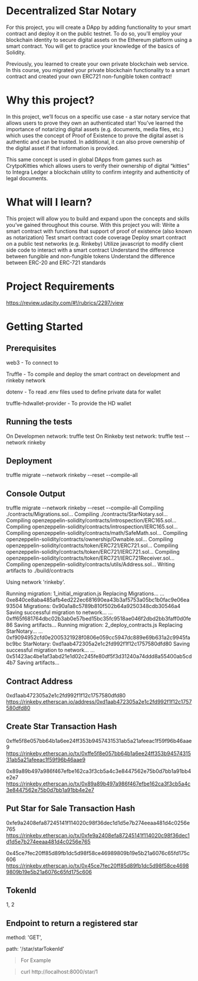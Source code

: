 # **Decentralized Star Notary**

For this project, you will create a DApp by adding functionality to your smart
contract and deploy it on the public testnet. To do so, you'll employ your
blockchain identity to secure digital assets on the Ethereum platform using a
smart contract. You will get to practice your knowledge of the basics of Solidity.

Previously, you learned to create your own private blockchain web service. In this
course, you migrated your private blockchain functionality to a smart contract and
created your own ERC721 non-fungible token contract!

# Why this project?
In this project, we’ll focus on a specific use case - a star notary service that
allows users to prove they own an authenticated star!
You’ve learned the importance of notarizing digital assets (e.g. documents, media
files, etc.) which uses the concept of Proof of Existence to prove the digital asset
is authentic and can be trusted. In additional, it can also prove ownership of the
digital asset if that information is provided.

This same concept is used in global DApps from games such as CrytpoKitties which
allows users to verify their ownership of digital “kitties” to Integra Ledger a
blockchain utility to confirm integrity and authenticity of legal documents.

# What will I learn?
This project will allow you to build and expand upon the concepts and skills you’ve
gained throughout this course. With this project you will:
	Write a smart contract with functions that support of proof of existence (also known as notarization)
	Test smart contract code coverage
	Deploy smart contract on a public test networks (e.g. Rinkeby)
	Utilize javascript to modify client side code to interact with a smart contract
	Understand the difference between fungible and non-fungible tokens
	Understand the difference between ERC-20 and ERC-721 standards
	
# Project Requirements

https://review.udacity.com/#!/rubrics/2297/view

# Getting Started

## Prerequisites

web3 - To connect to

Truffle - To compile and deploy the smart contract on development and rinkeby network

dotenv  - To read .env files used to define private data for wallet

truffle-hdwallet-provider - To provide the HD wallet

## Running the tests
On Developmen network: truffle test
On Rinkeby test network: truffle test --network rinkeby

## Deployment
truffle migrate --network rinkeby --reset --compile-all

## Console Output
truffle migrate --network rinkeby --reset --compile-all 
Compiling ./contracts/Migrations.sol... 
Compiling ./contracts/StarNotary.sol... 
Compiling openzeppelin-solidity/contracts/introspection/ERC165.sol... 
Compiling openzeppelin-solidity/contracts/introspection/IERC165.sol... 
Compiling openzeppelin-solidity/contracts/math/SafeMath.sol... 
Compiling openzeppelin-solidity/contracts/ownership/Ownable.sol... 
Compiling openzeppelin-solidity/contracts/token/ERC721/ERC721.sol... 
Compiling openzeppelin-solidity/contracts/token/ERC721/IERC721.sol...
Compiling openzeppelin-solidity/contracts/token/ERC721/IERC721Receiver.sol...
Compiling openzeppelin-solidity/contracts/utils/Address.sol...
Writing artifacts to ./build/contracts

Using network 'rinkeby'.

Running migration: 1_initial_migration.js
  Replacing Migrations...
  ... 0xe840ce8aba485afb4ed222ec681690ea43b3af5753a05bc1b0fac9e06ea93504
  Migrations: 0x90a1a8c5789b810f502b64a9250348cdb30546a4
Saving successful migration to network...
  ... 0xff65f681764dbc02b3ab0e57bed15bc35fc9518ae046f2dbd2bb3faff0d0fe86
Saving artifacts...
Running migration: 2_deploy_contracts.js
  Replacing StarNotary...
  ... 0xf9094952cfd0e2005321928f0806e059cc5947dc889e69b631a2c9945fabc9bc
  StarNotary: 0xd1aab472305a2e1c2fd992f1f12c1757580dfd80
Saving successful migration to network...
  ... 0x51423ac4be1af3abd21e1d02c245fe80df5f3d31240a74ddd8a55400ab5cd4b7
Saving artifacts...

## Contract Address

0xd1aab472305a2e1c2fd992f1f12c1757580dfd80
https://rinkeby.etherscan.io/address/0xd1aab472305a2e1c2fd992f1f12c1757580dfd80

## Create Star Transaction Hash

0xffe5f8e057bb64b1a6ee24ff353b9457431531ab5a21afeeac1f59f96b46aae9
https://rinkeby.etherscan.io/tx/0xffe5f8e057bb64b1a6ee24ff353b9457431531ab5a21afeeac1f59f96b46aae9

0x89a89b497a986f467efbe162ca3f3cb5a4c3e8447562e75b0d7bb1a91bb4e2e7
https://rinkeby.etherscan.io/tx/0x89a89b497a986f467efbe162ca3f3cb5a4c3e8447562e75b0d7bb1a91bb4e2e7

## Put Star for Sale Transaction Hash

0xfe9a2408efa87245141f114020c98f36dec1d1d5e7b274eeaa481d4c0256e765
https://rinkeby.etherscan.io/tx/0xfe9a2408efa87245141f114020c98f36dec1d1d5e7b274eeaa481d4c0256e765

0x45ce7fec20ff85d89fb1dc5d98f58ce46989809b19e5b21a6076c65fd175c606
https://rinkeby.etherscan.io/tx/0x45ce7fec20ff85d89fb1dc5d98f58ce46989809b19e5b21a6076c65fd175c606

## TokenId

1, 
2

## Endpoint to return a registered star

method: 'GET',

path: '/star/starTokenId'

> For Example

> curl http://localhost:8000/star/1
